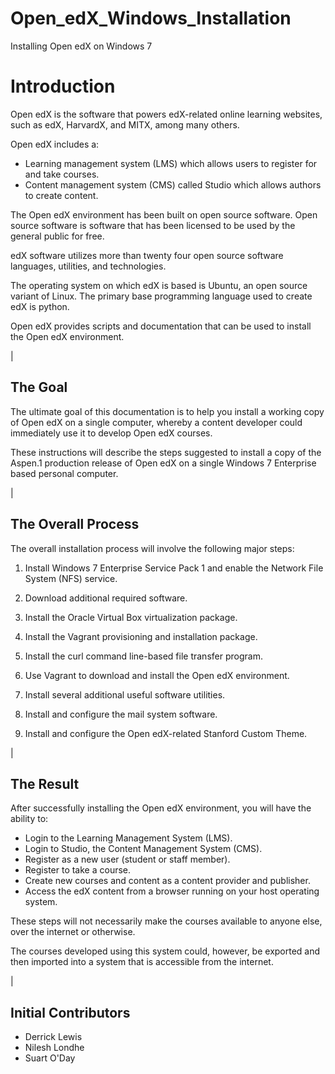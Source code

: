 # Open_edX_Windows_Installation
Installing Open edX on Windows 7 

Introduction
============

Open edX is the software that powers edX-related online learning websites, such as edX, HarvardX, and MITX, among many others.

Open edX includes a:
 
- Learning management system (LMS) which allows users to register for and take courses.
- Content management system (CMS) called Studio which allows authors to create content.

The Open edX environment has been built on open source software. Open source software is software that has been licensed to be used by the general public for free.

edX software utilizes more than twenty four open source software languages, utilities, and technologies.

The operating system on which edX is based is Ubuntu, an open source variant of Linux. The primary base programming language used to create edX is python.

Open edX provides scripts and documentation that can be used to install the Open edX environment.

|

The Goal
--------

The ultimate goal of this documentation is to help you install a working copy of Open edX on a single computer, whereby a content developer could immediately use it to develop Open edX courses.

These instructions will describe the steps suggested to install a copy of the Aspen.1 production release of Open edX on a single Windows 7 Enterprise based personal computer.

|

The Overall Process
-------------------

The overall installation process will involve the following major steps:
 
1. Install Windows 7 Enterprise Service Pack 1 and enable the Network File System (NFS) service.
 
2. Download additional required software. 
 
3. Install the Oracle Virtual Box virtualization package.
 
4. Install the Vagrant provisioning and installation package.
 
5. Install the curl command line-based file transfer program.
 
6. Use Vagrant to download and install the Open edX environment.
 
7. Install several additional useful software utilities.
 
8. Install and configure the mail system software.
 
9. Install and configure the Open edX-related Stanford Custom Theme.
 
|

The Result
----------

After successfully installing the Open edX environment, you will have the ability to:
 
 - Login to the Learning Management System (LMS). 
 - Login to Studio, the Content Management System (CMS).
 - Register as a new user (student or staff member).
 - Register to take a course.
 - Create new courses and content as a content provider and publisher.
 - Access the edX content from a browser running on your host operating system.
 

These steps will not necessarily make the courses available to anyone else, over the internet or otherwise.

The courses developed using this system could, however, be exported and then imported into a system that is accessible from the internet.


|

Initial Contributors
--------------------
- Derrick Lewis
- Nilesh Londhe
- Suart O'Day

